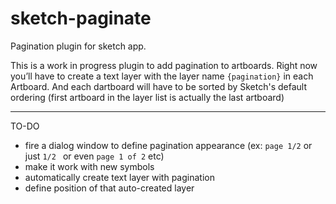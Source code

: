 # sketch-paginate
Pagination plugin for sketch app.

This is a work in progress plugin to add pagination to artboards. Right now you’ll have to create a text layer with the layer name `{pagination}` in each Artboard. And each dartboard will have to be sorted by Sketch's default ordering (first artboard in the layer list is actually the last artboard)

---

TO-DO
- fire a dialog window to define pagination appearance (ex: `page 1/2` or just `1/2 ` or even `page 1 of 2` etc)
- make it work with new symbols
- automatically create text layer with pagination
- define position of that auto-created layer
